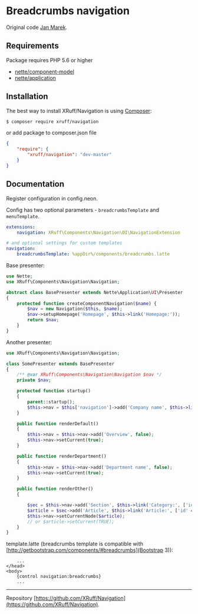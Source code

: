 Breadcrumbs navigation
======

Original code [Jan Marek](https://github.com/janmarek/Navigation).

Requirements
------------

Package requires PHP 5.6 or higher

- [nette/component-model](https://github.com/nette/component-model)
- [nette/application](https://github.com/nette/application)

Installation
------------

The best way to install XRuff/Navigation is using  [Composer](http://getcomposer.org/):

```sh
$ composer require xruff/navigation
```

or add package to composer.json file

```json
{
    "require": {
        "xruff/navigation": "dev-master"
    }
}

```


Documentation
------------

Register configuration in config.neon.

Config has two optional parameters - `breadcrumbsTemplate` and `menuTemplate`.

```yml
extensions:
    navigation: XRuff\Components\Navigation\DI\NavigationExtension

# and optional settings for custom templates
navigation:
    breadcrumbsTemplate: %appDir%/components/breadcrumbs.latte

```

Base presenter:

```php
use Nette;
use XRuff\Components\Navigation\Navigation;

abstract class BasePresenter extends Nette\Application\UI\Presenter
{
	protected function createComponentNavigation($name) {
		$nav = new Navigation($this, $name);
		$nav->setupHomepage('Homepage', $this->link('Homepage:'));
		return $nav;
	}
}
```

Another presenter:

```php
use XRuff\Components\Navigation\Navigation;

class SomePresenter extends BasePresenter
{
	/** @var XRuff\Components\Navigation\Navigation $nav */
	private $nav;

	protected function startup()
	{
		parent::startup();
		$this->nav = $this['navigation']->add('Company name', $this->link('Company:'));
	}

	public function renderDefault()
	{
		$this->nav = $this->nav->add('Overview', false);
		$this->nav->setCurrent(true);
	}

	public function renderDepartment()
	{
		$this->nav = $this->nav->add('Department name', false);
		$this->nav->setCurrent(true);
	}

	public function renderOther()
	{

		$sec = $this->nav->add('Section', $this->link('Category:', ['id' => 1]));
		$article = $sec->add('Article', $this->link('Article:', ['id' => 1]));
		$this->nav->setCurrentNode($article);
		// or $article->setCurrent(TRUE);
	}
}
```

template.latte (breadcrumbs template is compatible with [http://getbootstrap.com/components/#breadcrumbs](Bootstrap 3)):

```smarty
    ...
</head>
<body>
    {control navigation:breadcrumbs}
    ...
```

-----

Repository [https://github.com/XRuff/Navigation](https://github.com/XRuff/Navigation).